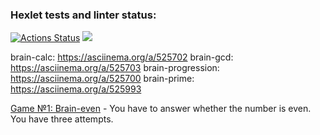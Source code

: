 ### Hexlet tests and linter status:
[![Actions Status](https://github.com/DenisTankov/frontend-project-lvl1/workflows/hexlet-check/badge.svg)](https://github.com/DenisTankov/frontend-project-lvl1/actions)
<a href="https://codeclimate.com/github/DenisTankov/frontend-project-lvl1/maintainability"><img src="https://api.codeclimate.com/v1/badges/7395538cc3cebc573b86/maintainability" /></a>

      
brain-calc:         https://asciinema.org/a/525702
brain-gcd:          https://asciinema.org/a/525703
brain-progression:  https://asciinema.org/a/525700
brain-prime:        https://asciinema.org/a/525993



[Game №1: Brain-even] - You have to answer whether the number is even. You have three attempts.

[Game №1: Brain-even]: <https://asciinema.org/a/525701>

